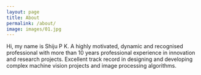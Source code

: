```yaml
---
layout: page
title: About
permalink: /about/
image: images/01.jpg
---
```


Hi, my name is Shiju P K. A highly motivated, dynamic and recognised professional with more than 10 years professional experience in innovation and research projects. Excellent track record in designing and developing complex machine vision projects and image processing algorithms.